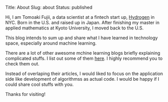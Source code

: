 Title: About
Slug: about
Status: published


Hi, I am Tomoaki Fujii, a data scientist at a fintech start up, [Hydrogen](https://www.hydrogenplatform.com/) in NYC. Born in the U.S. and raised up in Japan. After finishing my master in applied mathematics at Kyoto University, I moved back to the U.S.

This blog intends to sum up and share what I have learned in technology space, especially around machine learning.

There are a lot of other awesome mchine learning blogs briefly explaining complicated stuffs. I list out some of them [here](../pages/links). I highly recommend you to check them out.

Instead of overlaping their articles, I would liked to focus on the application side like development of algorithmss as actual code.
I would be happy if I could share cool stuffs with you.

Thanks for visiting!
